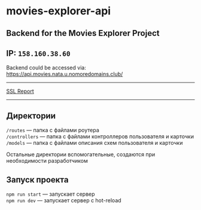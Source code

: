 # movies-explorer-api
## Backend for the Movies Explorer Project

IP:
`158.160.38.60
`
---

Backend could be accessed via: 
[https://api.movies.nata.u.nomoredomains.club/
](https://api.movies.nata.u.nomoredomains.club/)

---
[SSL Report](https://www.ssllabs.com/ssltest/analyze.html?d=api.movies.nata.u.nomoredomains.club)

---

## Директории

`/routes` — папка с файлами роутера  
`/controllers` — папка с файлами контроллеров пользователя и карточки   
`/models` — папка с файлами описания схем пользователя и карточки

Остальные директории вспомогательные, создаются при необходимости разработчиком

## Запуск проекта

`npm run start` — запускает сервер   
`npm run dev` — запускает сервер с hot-reload
